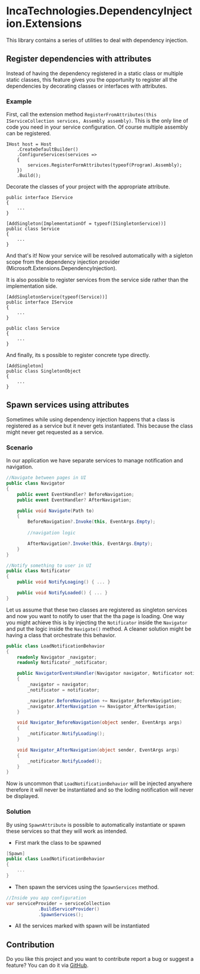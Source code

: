 # IncaTechnologies.DependencyInjection.Extensions

This library contains a series of utilities to deal with dependency injection.

## Register dependencies with attributes

Instead of having the dependency registered in a static class or multiple static classes, this feature gives you the opportunity to register all the dependencies by decorating classes or interfaces with attributes.

### Example

First, call the extension method `RegisterFromAttributes(this IServiceCollection services, Assembly assembly)`. This is the only line of code you need in your service configuration. Of course multiple assembly can be registered.

``` CSharp
IHost host = Host
    .CreateDefaultBuilder()
    .ConfigureServices(services =>
    {
        services.RegisterFormAttributes(typeof(Program).Assembly);
    })
    .Build();
```

Decorate the classes of your project with the appropriate attribute.

``` CSharp
public interface IService
{
    ...
}

[AddSingleton(ImplementationOf = typeof(ISingletonService))]
public class Service
{
    ...
}
```

And that's it! Now your service will be resolved automatically with a sigleton scope from the dependency injection provider (Microsoft.Extensions.DependencyInjection).

It is also possible to register services from the service side rather than the implementation side.

``` CSharp
[AddSingletonService(typeof(Service))]
public interface IService
{
    ...
}

public class Service
{
    ...
}
```

And finally, its s possible to register concrete type directly.

``` CSharp
[AddSingleton]
public class SingletonObject 
{
    ...
}
```

## Spawn services using attributes
Sometimes while using dependency injection happens that a class is registered as a service but it never gets instantiated. This because the class might never get requested as a service.

### Scenario
In our application we have separate services to manage notification and navigation.
```csharp
//Navigate between pages in UI
public class Navigator
{
    public event EventHandler? BeforeNavigation;
    public event EventHandler? AfterNavigation;

    public void Navigate(Path to) 
    {
        BeforeNavigation?.Invoke(this, EventArgs.Empty);
        
        //navigation logic

        AfterNavigation?.Invoke(this, EventArgs.Empty);
    }
}

//Notify something to user in UI
public class Notificator
{
    public void NotifyLoaging() { ... }

    public void NotifyLoaded() { ... }
}
```
Let us assume that these two classes are registered as singleton services and now you want to notify to user that the tha page is loading. One way you might achieve this is by injecting the `Notificator` inside the `Navigator` and put the logic inside the `Navigate()` method. A cleaner solution might be having a class that orchestrate this behavior.
```csharp
public class LoadNotificationBehavior
{
    readonly Navigator _navigator;
    readonly Notificator _notificator;

    public NavigatorEventsHandler(Navigator navigator, Notificator notificator)
    {
        _navigator = navigator;
        _notificator = notificator;

        _navigator.BeforeNavigation += Navigator_BeforeNavigation;
        _navigator.AfterNavigation += Navigator_AfterNavigation;
    }

    void Navigator_BeforeNavigation(object sender, EventArgs args)
    {
        _notificator.NotifyLoading();
    }

    void Navigator_AfterNavigation(object sender, EventArgs args)
    {
        _notificator.NotifyLoaded();
    }
}
```
Now is uncommon that `LoadNotificationBehavior` will be injected anywhere therefore it will never be instantiated and so the loding notification will never be displayed.

### Solution
By using `SpawnAttribute` is possible to automatically instantiate or spawn these services so that they will work as intended.
- First mark the class to be spawned
```csharp
[Spawn]
public class LoadNotificationBehavior
{
    ...
}
```
- Then spawn the services using the `SpawnServices` method.
```csharp
//Inside you app configuration
var serviceProvider = serviceCollection
            .BuildServiceProvider()
            .SpawnServices();
```
- All the services marked with spawn will be instantiated

## Contribution

Do you like this project and you want to contribute report a bug or suggest a feature? You can do it via [GitHub](https://github.com/Matt90hz/IncaTechnologies.DependencyInjection.Exstensions).
